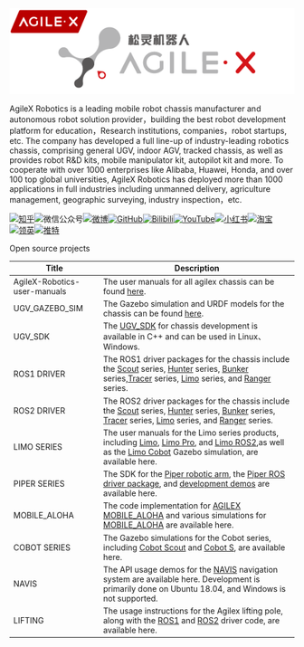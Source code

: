 ![](agilex.png)

AgileX Robotics is a leading mobile robot chassis manufacturer and autonomous robot solution provider，building the best robot development platform for education，Research institutions, companies，robot startups, etc. The company has developed a full line-up of industry-leading robotics chassis, comprising general UGV, indoor AGV, tracked chassis, as well as provides robot R&D kits, mobile manipulator kit, autopilot kit and more. To cooperate with over 1000 enterprises like Alibaba, Huawei, Honda, and over 100  top global universities, AgileX Robotics has deployed more than 1000 applications in full industries including unmanned delivery, agriculture management, geographic surveying, industry inspection，etc.

[![知乎](https://img.shields.io/badge/知乎-white?logo=zhihu)](https://www.zhihu.com/org/song-ling-ji-qi-ren)![微信公众号](https://img.shields.io/badge/微信公众号-white?logo=wechat)[![微博](https://img.shields.io/badge/微博-white?logo=weibo)](https://weibo.com/u/7311624175)[![GitHub](https://img.shields.io/badge/GitHub-grey?logo=github)](https://github.com/agilexrobotics)[![Bilibili](https://img.shields.io/badge/Bilibili-grey?logo=bilibili)](https://space.bilibili.com/484123810)[![YouTube](https://img.shields.io/badge/YouTube-red?logo=YouTube)](https://www.youtube.com/@agilexrobotics)[![小红书](https://img.shields.io/badge/小红书-white?logo=xiaohongshu)](https://www.xiaohongshu.com/user/profile/5fd385e60000000001009ab6?xhsshare=CopyLink&appuid=5fd385e60000000001009ab6&apptime=1730103733&share_id=8272233c894240eca6836320a67176e2)[![淘宝](https://img.shields.io/badge/淘宝-white?logo=taobao)](https://shop425844649.taobao.com/?spm=a230r.7195193.1997079397.2.27387f41nC65Wl)[![领英](https://img.shields.io/badge/领英-blue?logo=linkedin)](https://www.linkedin.com/company/agilexrobotics/)[![推特](https://img.shields.io/badge/推特-blue?logo=X)](https://x.com/AgilexRobotics)



Open source projects

| Title                        | Description                                                  |
| ---------------------------- | ------------------------------------------------------------ |
| AgileX-Robotics-user-manuals | The user manuals for all agilex chassis can be found [here](https://global.agilex.ai/pages/manual). |
| UGV_GAZEBO_SIM               | The Gazebo simulation and URDF models for the chassis can be found [here](https://github.com/agilexrobotics/ugv_gazebo_sim). |
| UGV_SDK                      | The [UGV_SDK](https://github.com/agilexrobotics/ugv_sdk) for chassis development is available in C++ and can be used in Linux、Windows. |
| ROS1 DRIVER                  | The ROS1 driver packages for the chassis include the [Scout](https://github.com/agilexrobotics/scout_ros) series, [Hunter](https://github.com/agilexrobotics/hunter_ros) series, [Bunker](https://github.com/agilexrobotics/bunker_ros) series,[Tracer](https://github.com/agilexrobotics/tracer_ros) series, [Limo](https://github.com/agilexrobotics/limo_ros) series, and [Ranger](https://github.com/agilexrobotics/ranger_ros) series. |
| ROS2 DRIVER                  | The ROS2 driver packages for the chassis include the [Scout](https://github.com/agilexrobotics/scout_ros2) series, [Hunter](https://github.com/agilexrobotics/hunter_ros2) series, [Bunker](https://github.com/agilexrobotics/bunker_ros2) series, [Tracer](https://github.com/agilexrobotics/tracer_ros2) series, [Limo](https://github.com/agilexrobotics/limo_ros2) series, and [Ranger](https://github.com/agilexrobotics/ranger_ros2) series. |
| LIMO SERIES                  | The user manuals for the Limo series products, including [Limo](https://github.com/agilexrobotics/limo-doc), [Limo Pro](https://github.com/agilexrobotics/limo_pro_doc), and [Limo ROS2](https://github.com/agilexrobotics/limo_ros2_doc),as well as the [Limo Cobot](https://github.com/agilexrobotics/limo_cobot_sim) Gazebo simulation, are available here. |
| PIPER SERIES                 | The SDK for the [Piper robotic arm](https://github.com/agilexrobotics/piper_sdk), the [Piper ROS driver package](https://github.com/agilexrobotics/Piper_ros), and [development demos](https://github.com/agilexrobotics/piper_sdk_demo) are available here. |
| MOBILE_ALOHA                 | The code implementation for [AGILEX MOBILE_ALOHA](https://github.com/agilexrobotics/mobile-aloha) and various simulations for [MOBILE_ALOHA](https://github.com/agilexrobotics/mobile_aloha_sim) are available here. |
| COBOT SERIES                 | The Gazebo simulations for the Cobot series, including [Cobot Scout](https://github.com/agilexrobotics/scout_cobot_sim) and [Cobot S](https://github.com/agilexrobotics/cobot_s_sim), are available here. |
| NAVIS                        | The API usage demos for the [NAVIS](https://github.com/agilexrobotics/Navis) navigation system are available here. Development is primarily done on Ubuntu 18.04, and Windows is not supported. |
| LIFTING                      | The usage instructions for the Agilex lifting pole, along with the [ROS1](https://github.com/agilexrobotics/lifting_ws) and [ROS2](https://github.com/agilexrobotics/lifting_ws_ros2) driver code, are available here. |





















































